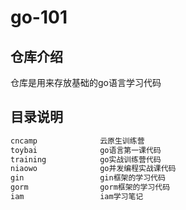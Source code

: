 # go-101

## 仓库介绍

仓库是用来存放基础的go语言学习代码

## 目录说明

```txt
cncamp              云原生训练营
toybai              go语言第一课代码
training            go实战训练营代码
niaowo              go并发编程实战课代码
gin                 gin框架的学习代码
gorm                gorm框架的学习代码
iam                 iam学习笔记
```

